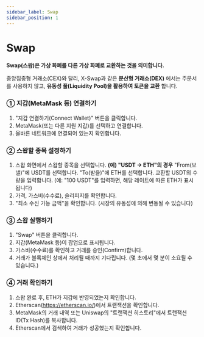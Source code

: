 ```yaml
---
sidebar_label: Swap
sidebar_position: 1
---
```


# Swap

**Swap(스왑)은 가상 화폐를 다른 가상 화폐로 교환하는 것을 의미합니다.**

중앙집중형 거래소(CEX)와 달리, X-Swap과 같은 **분산형 거래소(DEX)** 에서는 주문서를 사용하지 않고, **유동성 풀(Liquidity Pool)을 활용하여 토큰을 교환** 합니다.

### **① 지갑(MetaMask 등) 연결하기**

1. "지갑 연결하기(Connect Wallet)" 버튼을 클릭합니다.
2. MetaMask(또는 다른 지원 지갑)를 선택하고 연결합니다.
3. 올바른 네트워크에 연결되어 있는지 확인합니다.

### **② 스왑할 종목 설정하기**

1. 스왑 화면에서 스왑할 종목을 선택합니다.
**(예) "USDT → ETH"의 경우**
"From(보낼)"에 USDT를 선택합니다.
"To(받을)"에 ETH를 선택합니다. 교환할 USDT의 수량을 입력합니다.
(예: "100 USDT"를 입력하면, 해당 레이트에 따른 ETH가 표시됩니다)
2. 가격, 가스비(수수료), 슬리피지를 확인합니다.
3. "최소 수신 가능 금액"을 확인합니다. (시장의 유동성에 의해 변동될 수 있습니다)

### **③ 스왑 실행하기**

1. "Swap" 버튼을 클릭합니다.
2. 지갑(MetaMask 등)이 팝업으로 표시됩니다.
3. 가스비(수수료)를 확인하고 거래를 승인(Confirm)합니다.
4. 거래가 블록체인 상에서 처리될 때까지 기다립니다. (몇 초에서 몇 분이 소요될 수 있습니다.)

### **④ 거래 확인하기**

1. 스왑 완료 후, ETH가 지갑에 반영되었는지 확인합니다.
2. Etherscan(https://etherscan.io/)에서 트랜잭션을 확인합니다.
3. MetaMask의 거래 내역 또는 Uniswap의 "트랜잭션 히스토리"에서 트랜잭션 ID(Tx Hash)를 복사합니다.
4. Etherscan에서 검색하여 거래가 성공했는지 확인합니다.